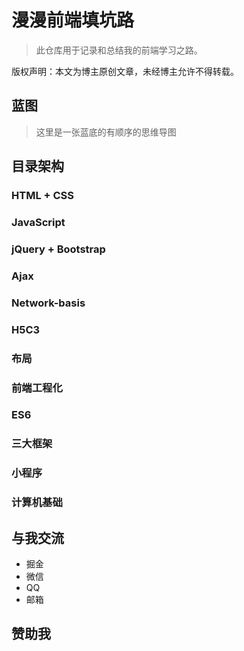 # 漫漫前端填坑路

> 此仓库用于记录和总结我的前端学习之路。



版权声明：本文为博主原创文章，未经博主允许不得转载。



## 蓝图

> 这里是一张蓝底的有顺序的思维导图

   

## 目录架构

### HTML + CSS
### JavaScript
### jQuery + Bootstrap
### Ajax
### Network-basis
### H5C3
### 布局
### 前端工程化
### ES6
### 三大框架
### 小程序
### 计算机基础













## 与我交流

- 掘金
- 微信
- QQ
- 邮箱



## 赞助我





